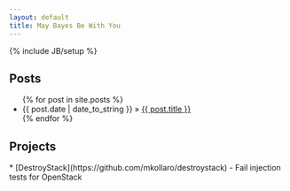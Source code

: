 ```yaml
---
layout: default
title: May Bayes Be With You
---
```

{% include JB/setup %}

<h2>Posts</h2>
<ul class="posts">
  {% for post in site.posts %}
    <li><span>{{ post.date | date_to_string }}</span> &raquo; <a href="{{ BASE_PATH }}{{ post.url }}">{{ post.title }}</a></li>
  {% endfor %}
</ul>

<h2>Projects</h2>
* [DestroyStack](https://github.com/mkollaro/destroystack) - Fail injection
   tests for OpenStack

